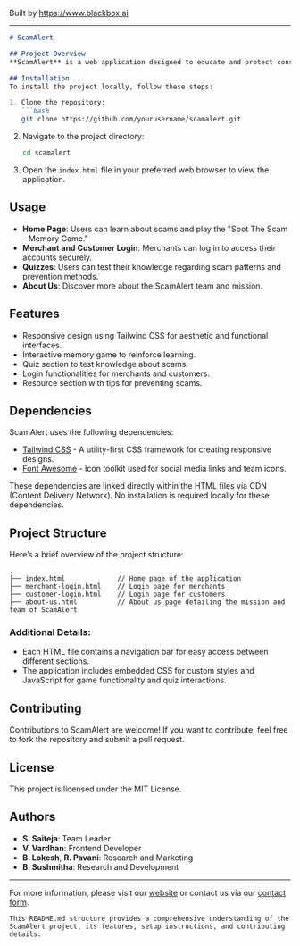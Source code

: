 
Built by https://www.blackbox.ai

---

```markdown
# ScamAlert

## Project Overview
**ScamAlert** is a web application designed to educate and protect consumers and merchants from online scams, particularly those related to product return exchanges. This platform offers informative resources, a secure login system for merchants and customers, interactive quizzes, and a fun memory game that helps users learn about common scam patterns.

## Installation
To install the project locally, follow these steps:

1. Clone the repository:
   ```bash
   git clone https://github.com/yourusername/scamalert.git
   ```
2. Navigate to the project directory:
   ```bash
   cd scamalert
   ```
3. Open the `index.html` file in your preferred web browser to view the application.

## Usage
- **Home Page**: Users can learn about scams and play the "Spot The Scam - Memory Game." 
- **Merchant and Customer Login**: Merchants can log in to access their accounts securely.
- **Quizzes**: Users can test their knowledge regarding scam patterns and prevention methods.
- **About Us**: Discover more about the ScamAlert team and mission.

## Features
- Responsive design using Tailwind CSS for aesthetic and functional interfaces.
- Interactive memory game to reinforce learning.
- Quiz section to test knowledge about scams.
- Login functionalities for merchants and customers.
- Resource section with tips for preventing scams.

## Dependencies
ScamAlert uses the following dependencies:
- [Tailwind CSS](https://tailwindcss.com/) - A utility-first CSS framework for creating responsive designs.
- [Font Awesome](https://fontawesome.com/) - Icon toolkit used for social media links and team icons.

These dependencies are linked directly within the HTML files via CDN (Content Delivery Network). No installation is required locally for these dependencies.

## Project Structure
Here’s a brief overview of the project structure:

```
.
├── index.html             // Home page of the application
├── merchant-login.html    // Login page for merchants
├── customer-login.html    // Login page for customers
├── about-us.html          // About us page detailing the mission and team of ScamAlert
```

### Additional Details:
- Each HTML file contains a navigation bar for easy access between different sections.
- The application includes embedded CSS for custom styles and JavaScript for game functionality and quiz interactions.

## Contributing
Contributions to ScamAlert are welcome! If you want to contribute, feel free to fork the repository and submit a pull request.

## License
This project is licensed under the MIT License.

## Authors
- **S. Saiteja**: Team Leader
- **V. Vardhan**: Frontend Developer
- **B. Lokesh**, **R. Pavani**: Research and Marketing
- **B. Sushmitha**: Research and Development

---

For more information, please visit our [website](https://_example.com) or contact us via our [contact form](about-us.html).
```
This README.md structure provides a comprehensive understanding of the ScamAlert project, its features, setup instructions, and contributing details.